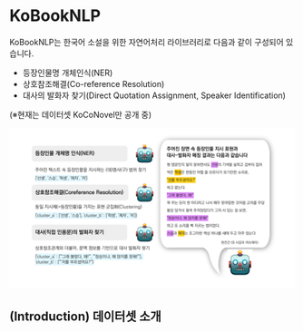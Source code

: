 # KoBookNLP
KoBookNLP는 한국어 소설을 위한 자연어처리 라이브러리로 다음과 같이 구성되어 있습니다.
* 등장인물명 개체인식(NER)
* 상호참조해결(Co-reference Resolution)
* 대사의 발화자 찾기(Direct Quotation Assignment, Speaker Identification)

(※현재는 데이터셋 KoCoNovel만 공개 중)

![Example for KoBookNLP](header.png "Example of KoBookNLP")

## (Introduction) 데이터셋 소개
